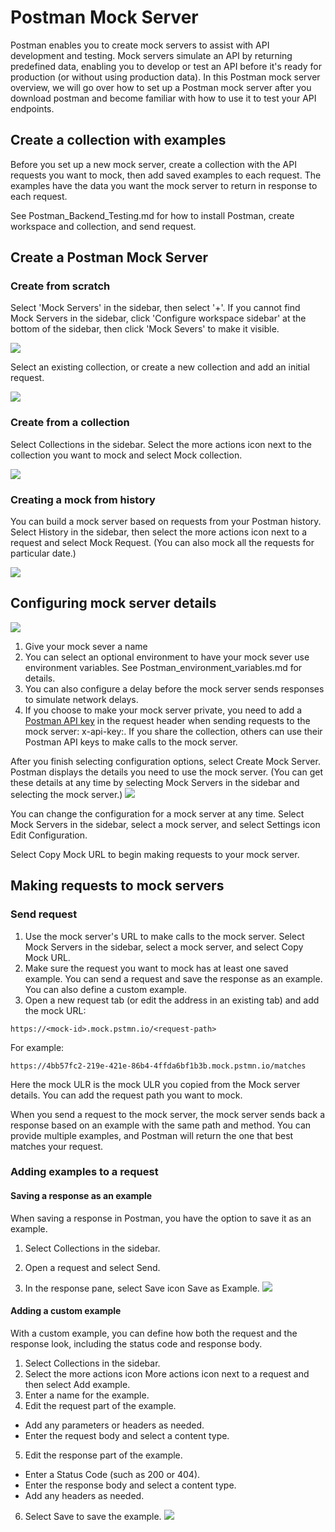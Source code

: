# Postman Mock Server

Postman enables you to create mock servers to assist with API development and testing. 
Mock servers simulate an API by returning predefined data, enabling you to develop or test an API before it's ready for production (or without using production data).
In this Postman mock server overview, 
we will go over how to set up a Postman mock server after you download postman and become familiar with how to use it to test your API endpoints.

## Create a collection with examples
Before you set up a new mock server, create a collection with the API requests you want to mock, then add saved examples to each request. The examples have the data you want the mock server to return in response to each request.

See Postman_Backend_Testing.md for how to install Postman, create workspace and collection, and send request.


## Create a Postman Mock Server
### Create from scratch
Select 'Mock Servers' in the sidebar, then select '+'. If you cannot find Mock Servers in the sidebar, click 'Configure workspace sidebar' at the bottom of the sidebar, then click 'Mock Severs' to make it visible.

![](./assets/Find-mockserver.png)

Select an existing collection, or create a new collection and add an initial request.

![](./assets/mock-server-add-collection.jpg)

### Create from a collection
Select Collections in the sidebar. Select the more actions icon next to the collection you want to mock and select Mock collection.

![](./assets/mock-server-mock-collection.jpg)


### Creating a mock from history
You can build a mock server based on requests from your Postman history. Select History in the sidebar, then select the more actions icon next to a request and select Mock Request. (You can also mock all the requests for particular date.)

![](./assets/mock-server-create-from-history.jpg)


## Configuring mock server details
![](./assets/mock-server-create-from-history.jpg)
1. Give your mock sever a name
2. You can select an optional environment to have your mock sever use environment variables. See Postman_environment_variables.md for details.
3. You can also configure a delay before the mock server sends responses to simulate network delays.
4. If you choose to make your mock server private, you need to add a [Postman API key](https://learning.postman.com/docs/developer/postman-api/intro-api/) in the request header when sending requests to the mock server: x-api-key:<Your-Postman-API-key>. If you share the collection, others can use their Postman API keys to make calls to the mock server.

After you finish selecting configuration options, select Create Mock Server. Postman displays the details you need to use the mock server. (You can get these details at any time by selecting Mock Servers in the sidebar and selecting the mock server.)
![](./assets/mock-server-get-url.jpg)

You can change the configuration for a mock server at any time. Select Mock Servers in the sidebar, select a mock server, and select Settings icon Edit Configuration.

Select Copy Mock URL to begin making requests to your mock server.

## Making requests to mock servers

### Send request

1. Use the mock server's URL to make calls to the mock server. Select Mock Servers in the sidebar, select a mock server, and select Copy Mock URL.
2. Make sure the request you want to mock has at least one saved example. You can send a request and save the response as an example. You can also define a custom example. 
3. Open a new request tab (or edit the address in an existing tab) and add the mock URL:

```
https://<mock-id>.mock.pstmn.io/<request-path>

```
For example: 

```
https://4bb57fc2-219e-421e-86b4-4ffda6bf1b3b.mock.pstmn.io/matches

```
Here the mock ULR is the mock ULR you copied from the Mock server details. You can add the request path you want to mock.

When you send a request to the mock server, the mock server sends back a response based on an example with the same path and method. You can provide multiple examples, and Postman will return the one that best matches your request.

### Adding examples to a request

#### Saving a response as an example
When saving a response in Postman, you have the option to save it as an example.

1. Select Collections in the sidebar.

2. Open a request and select Send.

3. In the response pane, select Save icon Save as Example.
![](./assets/examples-save-response.jpg)

#### Adding a custom example
With a custom example, you can define how both the request and the response look, including the status code and response body.

1. Select Collections in the sidebar.
2. Select the more actions icon More actions icon next to a request and then select Add example.
3. Enter a name for the example.
4. Edit the request part of the example.
- Add any parameters or headers as needed.
- Enter the request body and select a content type.
5. Edit the response part of the example.
- Enter a Status Code (such as 200 or 404).
- Enter the response body and select a content type.
- Add any headers as needed.
6. Select Save to save the example.
![](./assets/examples-add-custom.jpg)
